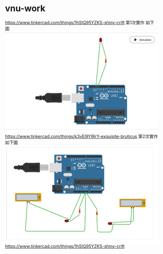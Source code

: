 # vnu-work
https://www.tinkercad.com/things/1hSIQ95YZKS-shiny-crift 第1次實作 如下圖
![image](https://github.com/kenny33225400/vnu-work/blob/main/%E8%9E%A2%E5%B9%95%E6%93%B7%E5%8F%96%E7%95%AB%E9%9D%A2%202024-04-21%20135826.png)
https://www.tinkercad.com/things/k3vEl9YIRrY-exquisite-bruticus 第2次實作 如下圖
![image](https://github.com/kenny33225400/vnu-work/blob/main/%E8%9E%A2%E5%B9%95%E6%93%B7%E5%8F%96%E7%95%AB%E9%9D%A2%202024-04-21%20133530.png)
https://www.tinkercad.com/things/1hSIQ95YZKS-shiny-crift
